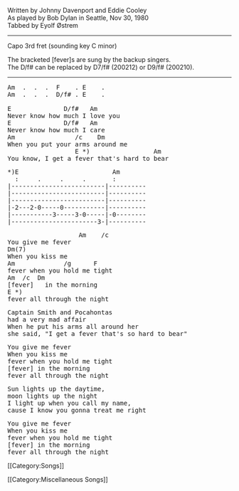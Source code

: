 Written by Johnny Davenport and Eddie Cooley<br>
As played by Bob Dylan in Seattle, Nov 30, 1980<br>
Tabbed by Eyolf Østrem

----
Capo 3rd fret (sounding key C minor)

The bracketed [fever]s are sung by the backup singers.<br>
The D/f# can be replaced by D7/f# (200212) or D9/f# (200210).

----
<pre class="verse">
Am  .  .  .  F    . E    .
Am  .  .  .  D/f# . E    .

E              D/f#   Am
Never know how much I love you
E              D/f#   Am
Never know how much I care
Am                /c    Dm
When you put your arms around me
                  E *)                 Am
You know, I get a fever that's hard to bear
</pre>
<pre class="tab">
*)E                         Am
  :     .     .     .       :
|-------------------------|----------
|-------------------------|----------
|-------------------------|----------
|-2---2-0-----0-----------|----------
|-----------3-----3-0-----|-0--------
|-----------------------3-|----------
</pre>

<pre class="refrain">
                   Am    /c
You give me fever
Dm(7)
When you kiss me
Am             /g      F
fever when you hold me tight
Am  /c  Dm
[fever]   in the morning
E *)
fever all through the night
</pre>

<pre class="verse">
Captain Smith and Pocahontas
had a very mad affair
When he put his arms all around her
she said, "I get a fever that's so hard to bear"
</pre>

<pre class="refrain">
You give me fever
When you kiss me
fever when you hold me tight
[fever] in the morning
fever all through the night
</pre>

<pre class="verse">
Sun lights up the daytime,
moon lights up the night
I light up when you call my name,
cause I know you gonna treat me right
</pre>

<pre class="refrain">
You give me fever
When you kiss me
fever when you hold me tight
[fever] in the morning
fever all through the night
</pre>

[[Category:Songs]]

[[Category:Miscellaneous Songs]]
